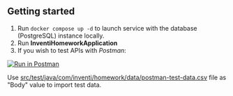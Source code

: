 ## Getting started

1. Run `docker compose up -d` to launch service with the database (PostgreSQL) instance locally.
2. Run **InventiHomeworkApplication**
3. If you wish to test APIs with _Postman_:

[![Run in Postman](https://run.pstmn.io/button.svg)](https://app.getpostman.com/run-collection/14940947-edbbe8ed-85fe-49c0-9a97-351825dd2f54?action=collection%2Ffork&collection-url=entityId%3D14940947-edbbe8ed-85fe-49c0-9a97-351825dd2f54%26entityType%3Dcollection%26workspaceId%3D372481e2-4deb-41e4-bf03-9fe61d59fee0)

Use [src/test/java/com/inventi/homework/data/postman-test-data.csv](src/test/java/com/inventi/homework/data/postman-test-data.csv)
file as "Body" value to import test data.